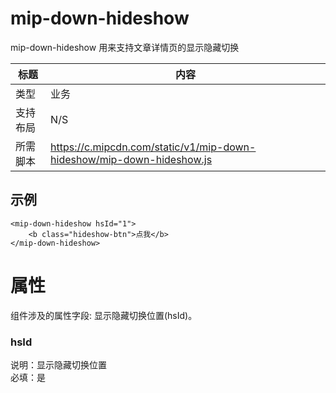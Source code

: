 # mip-down-hideshow

mip-down-hideshow 用来支持文章详情页的显示隐藏切换

标题|内容
----|----
类型|业务
支持布局|N/S
所需脚本|https://c.mipcdn.com/static/v1/mip-down-hideshow/mip-down-hideshow.js

## 示例

```
<mip-down-hideshow hsId="1">
    <b class="hideshow-btn">点我</b>
</mip-down-hideshow>
```

# 属性

组件涉及的属性字段: 显示隐藏切换位置(hsId)。

### hsId

说明：显示隐藏切换位置   
必填：是  


